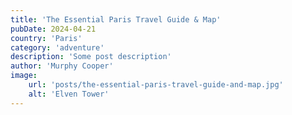 ```yaml
---
title: 'The Essential Paris Travel Guide & Map'
pubDate: 2024-04-21
country: 'Paris'
category: 'adventure'
description: 'Some post description'
author: 'Murphy Cooper'
image:
    url: 'posts/the-essential-paris-travel-guide-and-map.jpg'
    alt: 'Elven Tower'
---
```

